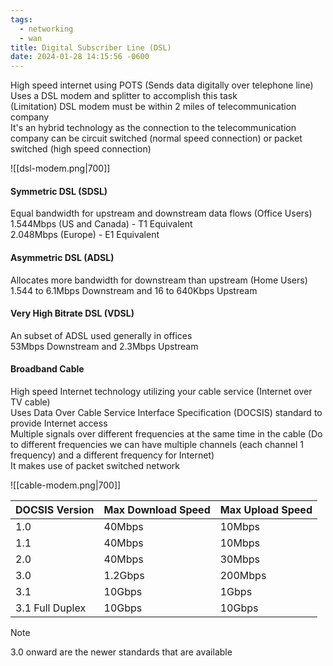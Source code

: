 ```yaml
---
tags:
  - networking
  - wan
title: Digital Subscriber Line (DSL)
date: 2024-01-28 14:15:56 -0600
---
```


High speed internet using POTS (Sends data digitally over telephone line)  
Uses a DSL modem and splitter to accomplish this task  
(Limitation) DSL modem must be within 2 miles of telecommunication company  
It's an hybrid technology as the connection to the telecommunication company can be circuit switched (normal speed connection) or packet switched (high speed connection)

![[dsl-modem.png|700]]

#### Symmetric DSL (SDSL)
Equal bandwidth for upstream and downstream data flows (Office Users)  
1.544Mbps (US and Canada) - T1 Equivalent  
2.048Mbps (Europe) - E1 Equivalent

#### Asymmetric DSL (ADSL)
Allocates more bandwidth for downstream than upstream (Home Users)  
1.544 to 6.1Mbps Downstream and 16 to 640Kbps Upstream

#### Very High Bitrate DSL (VDSL)
An subset of ADSL used generally in offices  
53Mbps Downstream and 2.3Mbps Upstream

#### Broadband Cable
High speed Internet technology utilizing your cable service (Internet over TV cable)  
Uses Data Over Cable Service Interface Specification (DOCSIS) standard to provide Internet access  
Multiple signals over different frequencies at the same time in the cable (Do to different frequencies we can have multiple channels (each channel 1 frequency) and a different frequency for Internet)  
It makes use of packet switched network

![[cable-modem.png|700]]

| DOCSIS Version  | Max Download Speed | Max Upload Speed |
| --------------- | ------------------ | ---------------- |
| 1.0             | 40Mbps             | 10Mbps           |
| 1.1             | 40Mbps             | 10Mbps           |
| 2.0             | 40Mbps             | 30Mbps           |
| 3.0             | 1.2Gbps            | 200Mbps          |
| 3.1             | 10Gbps             | 1Gbps            |
| 3.1 Full Duplex | 10Gbps             | 10Gbps           |

 > [!NOTE]
 > 3.0 onward are the newer standards that are available
 